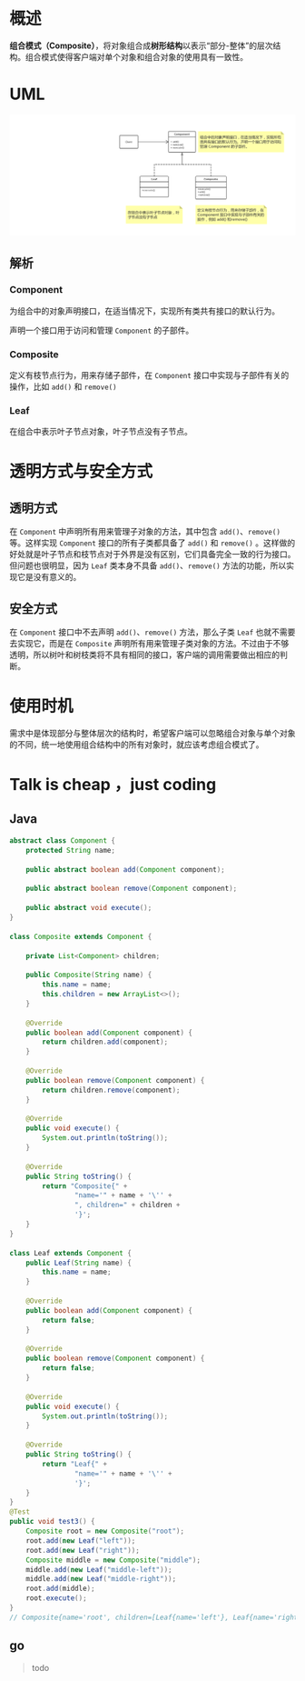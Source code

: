 # 概述

**组合模式（Composite）**，将对象组合成**树形结构**以表示“部分-整体”的层次结构。组合模式使得客户端对单个对象和组合对象的使用具有一致性。

# UML

![composite](composite.png)

## 解析

### Component

为组合中的对象声明接口，在适当情况下，实现所有类共有接口的默认行为。

声明一个接口用于访问和管理 `Component` 的子部件。

### Composite

定义有枝节点行为，用来存储子部件，在 `Component` 接口中实现与子部件有关的操作，比如 `add()` 和 `remove()`

### Leaf

在组合中表示叶子节点对象，叶子节点没有子节点。

# 透明方式与安全方式

## 透明方式

在 `Component` 中声明所有用来管理子对象的方法，其中包含 `add()`、`remove()` 等。这样实现 `Component` 接口的所有子类都具备了 `add()` 和 `remove()` 。这样做的好处就是叶子节点和枝节点对于外界是没有区别，它们具备完全一致的行为接口。但问题也很明显，因为 `Leaf` 类本身不具备 `add()`、`remove()` 方法的功能，所以实现它是没有意义的。

## 安全方式

在 `Component` 接口中不去声明  `add()`、`remove()`  方法，那么子类 `Leaf` 也就不需要去实现它，而是在 `Composite` 声明所有用来管理子类对象的方法。不过由于不够透明，所以树叶和树枝类将不具有相同的接口，客户端的调用需要做出相应的判断。

# 使用时机

需求中是体现部分与整体层次的结构时，希望客户端可以忽略组合对象与单个对象的不同，统一地使用组合结构中的所有对象时，就应该考虑组合模式了。

# Talk is cheap ，just coding

## Java

```java
abstract class Component {
    protected String name;

    public abstract boolean add(Component component);

    public abstract boolean remove(Component component);

    public abstract void execute();
}

class Composite extends Component {

    private List<Component> children;

    public Composite(String name) {
        this.name = name;
        this.children = new ArrayList<>();
    }

    @Override
    public boolean add(Component component) {
        return children.add(component);
    }

    @Override
    public boolean remove(Component component) {
        return children.remove(component);
    }

    @Override
    public void execute() {
        System.out.println(toString());
    }

    @Override
    public String toString() {
        return "Composite{" +
                "name='" + name + '\'' +
                ", children=" + children +
                '}';
    }
}

class Leaf extends Component {
    public Leaf(String name) {
        this.name = name;
    }

    @Override
    public boolean add(Component component) {
        return false;
    }

    @Override
    public boolean remove(Component component) {
        return false;
    }

    @Override
    public void execute() {
        System.out.println(toString());
    }

    @Override
    public String toString() {
        return "Leaf{" +
                "name='" + name + '\'' +
                '}';
    }
}
@Test
public void test3() {
    Composite root = new Composite("root");
    root.add(new Leaf("left"));
    root.add(new Leaf("right"));
    Composite middle = new Composite("middle");
    middle.add(new Leaf("middle-left"));
    middle.add(new Leaf("middle-right"));
    root.add(middle);
    root.execute();
}
// Composite{name='root', children=[Leaf{name='left'}, Leaf{name='right'}, Composite{name='middle', children=[Leaf{name='middle-left'}, Leaf{name='middle-right'}]}]}
```

## go

> todo

